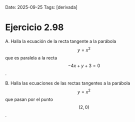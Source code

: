 Date: 2025-09-25
Tags: [derivada]

# Ejercicio 2.98


A.    Halla la ecuación de la recta tangente a la parábola  $$ y = x^2$$   que es paralela a la recta  $$ - 4 x + y + 3 = 0$$  .

B.    Halla las ecuaciones de las rectas tangentes a la parábola  $$ y = x^2$$   que pasan por el punto  $$ ( 2, 0 )$$  .

